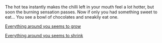 The hot tea instantly makes the chilli left in your mouth feel a lot hotter,
but soon the burning sensation passes. 
Now if only you had something sweet to eat...
You see a bowl of chocolates and sneakily eat one.

[Everything around you seems to grow](alice/alice-in-wonderland.md)

[Everything around you seems to shrink](../../shrunk/shrunken.md)

